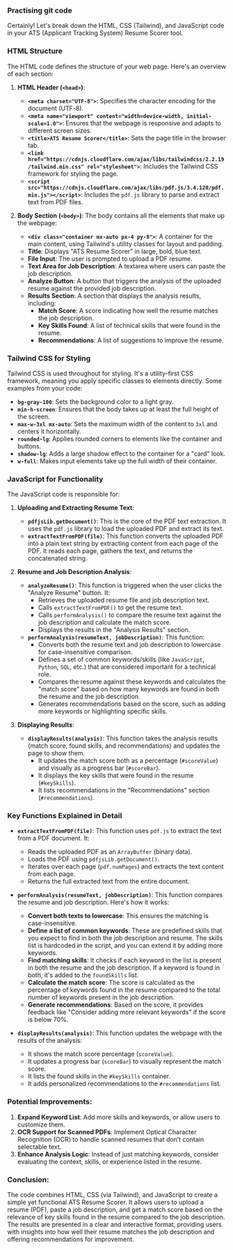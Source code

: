### Practising git code
Certainly! Let's break down the HTML, CSS (Tailwind), and JavaScript code in your ATS (Applicant Tracking System) Resume Scorer tool.

### **HTML Structure**

The HTML code defines the structure of your web page. Here's an overview of each section:

1. **HTML Header (`<head>`)**:
    - **`<meta charset="UTF-8">`**: Specifies the character encoding for the document (UTF-8).
    - **`<meta name="viewport" content="width=device-width, initial-scale=1.0">`**: Ensures that the webpage is responsive and adapts to different screen sizes.
    - **`<title>ATS Resume Scorer</title>`**: Sets the page title in the browser tab.
    - **`<link href="https://cdnjs.cloudflare.com/ajax/libs/tailwindcss/2.2.19/tailwind.min.css" rel="stylesheet">`**: Includes the Tailwind CSS framework for styling the page.
    - **`<script src="https://cdnjs.cloudflare.com/ajax/libs/pdf.js/3.4.120/pdf.min.js"></script>`**: Includes the `pdf.js` library to parse and extract text from PDF files.

2. **Body Section (`<body>`)**:
    The body contains all the elements that make up the webpage:
    - **`<div class="container mx-auto px-4 py-8">`**: A container for the main content, using Tailwind's utility classes for layout and padding.
    - **Title**: Displays "ATS Resume Scorer" in large, bold, blue text.
    - **File Input**: The user is prompted to upload a PDF resume.
    - **Text Area for Job Description**: A textarea where users can paste the job description.
    - **Analyze Button**: A button that triggers the analysis of the uploaded resume against the provided job description.
    - **Results Section**: A section that displays the analysis results, including:
        - **Match Score**: A score indicating how well the resume matches the job description.
        - **Key Skills Found**: A list of technical skills that were found in the resume.
        - **Recommendations**: A list of suggestions to improve the resume.

### **Tailwind CSS for Styling**
Tailwind CSS is used throughout for styling. It's a utility-first CSS framework, meaning you apply specific classes to elements directly. Some examples from your code:

- **`bg-gray-100`**: Sets the background color to a light gray.
- **`min-h-screen`**: Ensures that the body takes up at least the full height of the screen.
- **`max-w-3xl mx-auto`**: Sets the maximum width of the content to `3xl` and centers it horizontally.
- **`rounded-lg`**: Applies rounded corners to elements like the container and buttons.
- **`shadow-lg`**: Adds a large shadow effect to the container for a "card" look.
- **`w-full`**: Makes input elements take up the full width of their container.

### **JavaScript for Functionality**

The JavaScript code is responsible for:
1. **Uploading and Extracting Resume Text**:
    - **`pdfjsLib.getDocument()`**: This is the core of the PDF text extraction. It uses the `pdf.js` library to load the uploaded PDF and extract its text.
    - **`extractTextFromPDF(file)`**: This function converts the uploaded PDF into a plain text string by extracting content from each page of the PDF. It reads each page, gathers the text, and returns the concatenated string.

2. **Resume and Job Description Analysis**:
    - **`analyzeResume()`**: This function is triggered when the user clicks the "Analyze Resume" button. It:
      - Retrieves the uploaded resume file and job description text.
      - Calls `extractTextFromPDF()` to get the resume text.
      - Calls `performAnalysis()` to compare the resume text against the job description and calculate the match score.
      - Displays the results in the "Analysis Results" section.
    - **`performAnalysis(resumeText, jobDescription)`**: This function:
      - Converts both the resume text and job description to lowercase for case-insensitive comparison.
      - Defines a set of common keywords/skills (like `JavaScript`, `Python`, `SQL`, etc.) that are considered important for a technical role.
      - Compares the resume against these keywords and calculates the "match score" based on how many keywords are found in both the resume and the job description.
      - Generates recommendations based on the score, such as adding more keywords or highlighting specific skills.

3. **Displaying Results**:
    - **`displayResults(analysis)`**: This function takes the analysis results (match score, found skills, and recommendations) and updates the page to show them.
      - It updates the match score both as a percentage (`#scoreValue`) and visually as a progress bar (`#scoreBar`).
      - It displays the key skills that were found in the resume (`#keySkills`).
      - It lists recommendations in the "Recommendations" section (`#recommendations`).

### **Key Functions Explained in Detail**

- **`extractTextFromPDF(file)`**:
    This function uses `pdf.js` to extract the text from a PDF document. It:
    - Reads the uploaded PDF as an `ArrayBuffer` (binary data).
    - Loads the PDF using `pdfjsLib.getDocument()`.
    - Iterates over each page (`pdf.numPages`) and extracts the text content from each page.
    - Returns the full extracted text from the entire document.

- **`performAnalysis(resumeText, jobDescription)`**:
    This function compares the resume and job description. Here's how it works:
    - **Convert both texts to lowercase**: This ensures the matching is case-insensitive.
    - **Define a list of common keywords**: These are predefined skills that you expect to find in both the job description and resume. The skills list is hardcoded in the script, and you can extend it by adding more keywords.
    - **Find matching skills**: It checks if each keyword in the list is present in both the resume and the job description. If a keyword is found in both, it's added to the `foundSkills` list.
    - **Calculate the match score**: The score is calculated as the percentage of keywords found in the resume compared to the total number of keywords present in the job description.
    - **Generate recommendations**: Based on the score, it provides feedback like "Consider adding more relevant keywords" if the score is below 70%.

- **`displayResults(analysis)`**:
    This function updates the webpage with the results of the analysis:
    - It shows the match score percentage (`scoreValue`).
    - It updates a progress bar (`scoreBar`) to visually represent the match score.
    - It lists the found skills in the `#keySkills` container.
    - It adds personalized recommendations to the `#recommendations` list.

### **Potential Improvements**:
1. **Expand Keyword List**: Add more skills and keywords, or allow users to customize them.
2. **OCR Support for Scanned PDFs**: Implement Optical Character Recognition (OCR) to handle scanned resumes that don’t contain selectable text.
3. **Enhance Analysis Logic**: Instead of just matching keywords, consider evaluating the context, skills, or experience listed in the resume.

### **Conclusion**:
The code combines HTML, CSS (via Tailwind), and JavaScript to create a simple yet functional ATS Resume Scorer. It allows users to upload a resume (PDF), paste a job description, and get a match score based on the relevance of key skills found in the resume compared to the job description. The results are presented in a clear and interactive format, providing users with insights into how well their resume matches the job description and offering recommendations for improvement.
